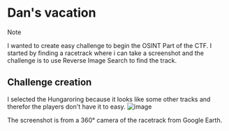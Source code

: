 # Dan's vacation

> [!NOTE]
> I wanted to create easy challenge to begin the OSINT Part of the CTF. I started by finding a racetrack where i can take a screenshot and the challenge is to use Reverse Image Search to find the track. 

## Challenge creation

I selected the Hungaroring because it looks like some other tracks and therefor the players don't have it to easy.
![image](https://github.com/CTF-Citadel/challenges/assets/113849651/77b9436d-c2b7-470d-a7e1-47ca8aaf91a5)

The screenshot is from a 360° camera of the racetrack from Google Earth.
